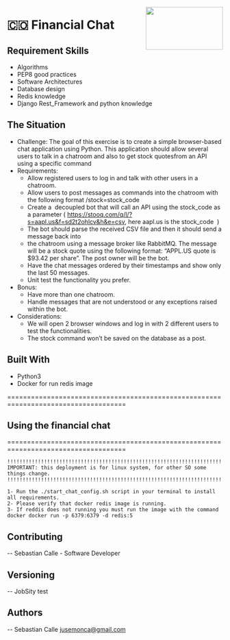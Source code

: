 <p>
<img width="180" height="100" src="https://cdn-images-1.listennotes.com/podcasts/django-chat-william-vincent-and-carlton-z6Mp1t0chkw-ou5xB2FQHrv.1400x1400.jpg"  align="right">
</p>



# :colombia: Financial Chat

## Requirement Skills
- Algorithms
- PEP8 good practices
- Software Architectures
- Database design
- Redis knowledge
- Django Rest_Framework and python knowledge

## The Situation
- Challenge: The goal of this exercise is to create a simple browser-based chat application using Python. This application should allow several users to talk in a chatroom and also to get stock quotesfrom an API using a specific command
- Requirements:
  - Allow registered users to log in and talk with other users in a chatroom.
  - Allow users to post messages as commands into the chatroom with the following format
    /stock=stock_code
  - Create a ​ decoupled bot that will call an API using the stock_code as a parameter
    (​ https://stooq.com/q/l/?s=aapl.us&f=sd2t2ohlcv&h&e=csv​, here aapl.us is the stock_code ​ )
  - The bot should parse the received CSV file and then it should send a message back into
  - the chatroom using a message broker like RabbitMQ. The message will be a stock quote using the following format: “APPL.US quote is $93.42 per share”. The post owner will be the bot.
  - Have the chat messages ordered by their timestamps and show only the last 50 messages.
  - Unit test the functionality you prefer.
- Bonus:
  - Have more than one chatroom.
  - Handle messages that are not understood or any exceptions raised within the bot.
- Considerations:
  - We will open 2 browser windows and log in with 2 different users to test the functionalities.
  - The stock command won’t be saved on the database as a post.
## Built With
- Python3
- Docker for run redis image

====================================================================================
## Using the financial chat
====================================================================================
```
!!!!!!!!!!!!!!!!!!!!!!!!!!!!!!!!!!!!!!!!!!!!!!!!!!!!!!!!!!!!!!!!!!!!!!!!!!!!!!!!!!!!
IMPORTANT: this deployment is for linux system, for other SO some things change.
!!!!!!!!!!!!!!!!!!!!!!!!!!!!!!!!!!!!!!!!!!!!!!!!!!!!!!!!!!!!!!!!!!!!!!!!!!!!!!!!!!!!
```
    1- Run the ./start_chat_config.sh script in your terminal to install all requirements.
	2- Please verify that docker redis image is running.
    3- If reddis does not running you must run the image with the command docker docker run -p 6379:6379 -d redis:5

## Contributing
-- Sebastian Calle - Software Developer
## Versioning
-- JobSity test
## Authors
-- Sebastian Calle jusemonca@gmail.com

